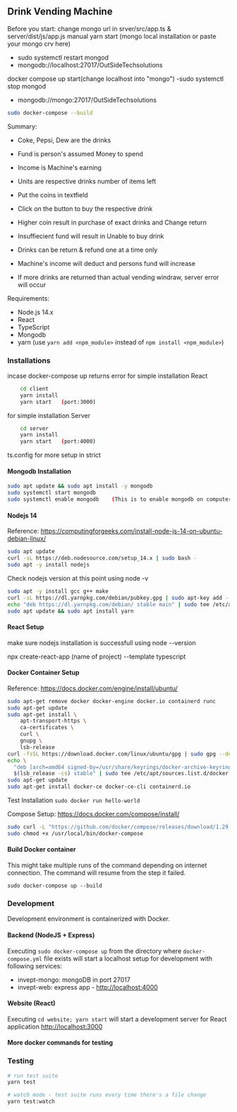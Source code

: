 ## Drink Vending Machine

Before you start: change mongo url in srver/src/app.ts & server/dist/js/app.js
manual yarn start (mongo local installation or paste your mongo crv here)
- sudo systemctl restart mongod
- mongodb://localhost:27017/OutSideTechsolutions

docker compose up start(change localhost into "mongo")
-sudo systemctl stop mongod
- mongodb://mongo:27017/OutSideTechsolutions

```bash
sudo docker-compose --build
```

Summary:
- Coke, Pepsi, Dew are the drinks
- Fund is person's assumed Money to spend
- Income is Machine's earning
- Units are respective drinks number of items left

- Put the coins in textfield
- Click on the button to buy the respective drink
- Higher coin result in purchase of exact drinks and Change return
- Insuffiecient fund will result in Unable to buy drink
- Drinks can be return & refund one at a time only
- Machine's income will deduct and persons fund will increase
- If more drinks are returned than actual vending windraw, server error will occur


Requirements:
- Node.js 14.x
- React
- TypeScript
- Mongodb
- yarn (use `yarn add <npm_module>` instead of `npm install <npm_module>`)

### Installations
incase  docker-compose up returns error
for simple installation React
```bash
	cd client
	yarn install
	yarn start   (port:3000)
```

for simple installation Server
```bash
	cd server
	yarn install
	yarn start   (port:4000)
  ```
	
ts.config for more setup in strict

#### Mongodb Installation

```bash
sudo apt update && sudo apt install -y mongodb
sudo systemctl start mongodb
sudo systemctl enable mongodb    (This is to enable mongodb on computer restart)
```

#### Nodejs 14

Reference:
https://computingforgeeks.com/install-node-js-14-on-ubuntu-debian-linux/

```bash
sudo apt update
curl -sL https://deb.nodesource.com/setup_14.x | sudo bash -
sudo apt -y install nodejs
```

Check nodejs version at this point using node -v

```bash
sudo apt -y install gcc g++ make
curl -sL https://dl.yarnpkg.com/debian/pubkey.gpg | sudo apt-key add -
echo "deb https://dl.yarnpkg.com/debian/ stable main" | sudo tee /etc/apt/sources.list.d/yarn.list
sudo apt update && sudo apt install yarn
```
#### React Setup
make sure nodejs installation is successfull using node --version

npx create-react-app (name of project) --template typescript

#### Docker Container Setup

Reference: https://docs.docker.com/engine/install/ubuntu/

```bash
sudo apt-get remove docker docker-engine docker.io containerd runc
sudo apt-get update
sudo apt-get install \
    apt-transport-https \
    ca-certificates \
    curl \
    gnupg \
    lsb-release
curl -fsSL https://download.docker.com/linux/ubuntu/gpg | sudo gpg --dearmor -o /usr/share/keyrings/docker-archive-keyring.gpg
echo \
  "deb [arch=amd64 signed-by=/usr/share/keyrings/docker-archive-keyring.gpg] https://download.docker.com/linux/ubuntu \
  $(lsb_release -cs) stable" | sudo tee /etc/apt/sources.list.d/docker.list > /dev/null
sudo apt-get update
sudo apt-get install docker-ce docker-ce-cli containerd.io
```

Test Installation `sudo docker run hello-world`

Compose Setup: https://docs.docker.com/compose/install/

```bash
sudo curl -L "https://github.com/docker/compose/releases/download/1.29.2/docker-compose-$(uname -s)-$(uname -m)" -o /usr/local/bin/docker-compose
sudo chmod +x /usr/local/bin/docker-compose
```

#### Build Docker container

This might take multiple runs of the command depending on internet connection.
The command will resume from the step it failed.

`sudo docker-compose up --build`



### Development

Development environment is containerized with Docker.

#### Backend (NodeJS + Express)

Executing `sudo docker-compose up` from the directory where `docker-compose.yml`
file exists will start a localhost setup for development with following
services:

- invept-mongo: mongoDB in port 27017
- invept-web: express app - <http://localhost:4000>

#### Website (React)

Executing `cd website; yarn start` will start a development server for React
application <http://localhost:3000>

#### More docker commands for testing

### Testing

```bash
# run test suite
yarn test

# watch mode - test suite runs every time there's a file change
yarn test:watch
```



